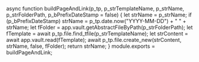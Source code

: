async function buildPageAndLink(p_tp, p_strTemplateName, p_strName, p_strFolderPath, p_bPrefixDateStamp = false)
{
	let strName = p_strName;
	if (p_bPrefixDateStamp) strName = p_tp.date.now("YYYY-MM-DD") + " " + strName;
	let fFolder = app.vault.getAbstractFileByPath(p_strFolderPath);
	let fTemplate = await p_tp.file.find_tfile(p_strTemplateName);
	let strContent = await app.vault.read(fTemplate);
	await p_tp.file.create_new(strContent, strName, false, fFolder);
	return strName;
}
module.exports = buildPageAndLink;

